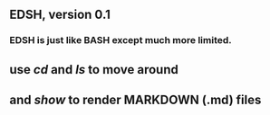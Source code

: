 


## EDSH, version 0.1 
### EDSH is just like BASH except much more limited.

## use *cd* and *ls* to move around

## and *show* to render MARKDOWN (.md) files
